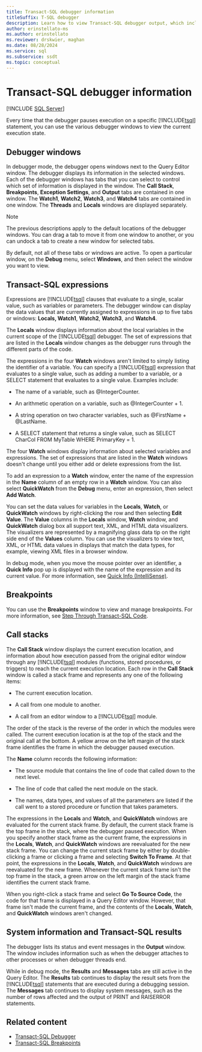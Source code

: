```yaml
---
title: Transact-SQL debugger information
titleSuffix: T-SQL debugger
description: Learn how to view Transact-SQL debugger output, which includes information such as call stacks, threads, breakpoints, code, variables, and commands.
author: erinstellato-ms
ms.author: erinstellato
ms.reviewer: drskwier, maghan
ms.date: 08/28/2024
ms.service: sql
ms.subservice: ssdt
ms.topic: conceptual
---
```


# Transact-SQL debugger information

 [!INCLUDE [SQL Server](../../includes/applies-to-version/sqlserver.md)]

Every time that the debugger pauses execution on a specific [!INCLUDE[tsql](../../includes/tsql-md.md)] statement, you can use the various debugger windows to view the current execution state.

## Debugger windows  

In debugger mode, the debugger opens windows next to the Query Editor window. The debugger displays its information in the selected windows. Each of the debugger windows has tabs that you can select to control which set of information is displayed in the window. The **Call Stack**, **Breakpoints**, **Exception Settings**, and **Output** tabs are contained in one window. The  **Watch1**, **Watch2**, **Watch3**, and **Watch4** tabs are contained in one window. The **Threads** and **Locals** windows are displayed separately.
  
> [!NOTE]  
> The previous descriptions apply to the default locations of the debugger windows. You can drag a tab to move it from one window to another, or you can undock a tab to create a new window for selected tabs.  
  
 By default, not all of these tabs or windows are active. To open a particular window, on the **Debug** menu, select **Windows**, and then select the window you want to view. 
  
## Transact-SQL expressions

 Expressions are [!INCLUDE[tsql](../../includes/tsql-md.md)] clauses that evaluate to a single, scalar value, such as variables or parameters. The debugger window can display the data values that are currently assigned to expressions in up to five tabs or windows: **Locals, Watch1**, **Watch2**, **Watch3**, and **Watch4**.  
  
 The **Locals** window displays information about the local variables in the current scope of the [!INCLUDE[tsql](../../includes/tsql-md.md)] debugger. The set of expressions that are listed in the **Locals** window changes as the debugger runs through the different parts of the code.  
  
 The expressions in the four **Watch** windows aren't limited to simply listing the identifier of a variable. You can specify a [!INCLUDE[tsql](../../includes/tsql-md.md)] expression that evaluates to a single value, such as adding a number to a variable, or a SELECT statement that evaluates to a single value. Examples include:  
  
- The name of a variable, such as @IntegerCounter.  
  
- An arithmetic operation on a variable, such as @IntegerCounter + 1.  
  
- A string operation on two character variables, such as @FirstName + @LastName.
  
- A SELECT statement that returns a single value, such as SELECT CharCol FROM MyTable WHERE PrimaryKey = 1.  

 The four **Watch** windows display information about selected variables and expressions. The set of expressions that are listed in the **Watch** windows doesn't change until you either add or delete expressions from the list.  
  
 To add an expression to a **Watch** window, enter the name of the expression in the **Name** column of an empty row in a **Watch** window. You can also select **QuickWatch** from the **Debug** menu, enter an expression, then select **Add Watch**.
  
 You can set the data values for variables in the **Locals**, **Watch**, or **QuickWatch** windows by right-clicking the row and then selecting **Edit Value**. The **Value** columns in the **Locals** window, **Watch** window, and **QuickWatch** dialog box all support text, XML, and HTML data visualizers. The visualizers are represented by a magnifying glass data tip on the right side end of the **Values** column. You can use the visualizers to view text, XML, or HTML data values in displays that match the data types, for example, viewing XML files in a browser window.  
  
 In debug mode, when you move the mouse pointer over an identifier, a **Quick Info** pop up is displayed with the name of the expression and its current value. For more information, see [Quick Info (IntelliSense)](../../ssms/scripting/quick-info-intellisense.md).  
  
## Breakpoints

 You can use the **Breakpoints** window to view and manage breakpoints. For more information, see [Step Through Transact-SQL Code](./step-through-transact-sql-code.md).  
  
## Call stacks

 The **Call Stack** window displays the current execution location, and information about how execution passed from the original editor window through any [!INCLUDE[tsql](../../includes/tsql-md.md)] modules (functions, stored procedures, or triggers) to reach the current execution location. Each row in the **Call Stack** window is called a stack frame and represents any one of the following items:  
  
- The current execution location.  
  
- A call from one module to another.  
  
- A call from an editor window to a [!INCLUDE[tsql](../../includes/tsql-md.md)] module.  
  
 The order of the stack is the reverse of the order in which the modules were called. The current execution location is at the top of the stack and the original call at the bottom. A yellow arrow on the left margin of the stack frame identifies the frame in which the debugger paused execution.  
  
 The **Name** column records the following information:  
  
- The source module that contains the line of code that called down to the next level.  
  
- The line of code that called the next module on the stack.  
  
- The names, data types, and values of all the parameters are listed if the call went to a stored procedure or function that takes parameters.
  
 The expressions in the **Locals** and **Watch**, and **QuickWatch** windows are evaluated for the current stack frame. By default, the current stack frame is the top frame in the stack, where the debugger paused execution. When you specify another stack frame as the current frame, the expressions in the **Locals**, **Watch**, and **QuickWatch** windows are reevaluated for the new stack frame. You can change the current stack frame by either by double-clicking a frame or clicking a frame and selecting **Switch To Frame**. At that point, the expressions in the **Locals**, **Watch**, and **QuickWatch** windows are reevaluated for the new frame. Whenever the current stack frame isn't the top frame in the stack, a green arrow on the left margin of the stack frame identifies the current stack frame.  
  
 When you right-click a stack frame and select **Go To Source Code**, the code for that frame is displayed in a Query Editor window. However, that frame isn't made the current frame, and the contents of the **Locals**, **Watch**, and **QuickWatch** windows aren't changed.  
  
## System information and Transact-SQL results

 The debugger lists its status and event messages in the **Output** window. The window includes information such as when the debugger attaches to other processes or when debugger threads end.  
  
 While in debug mode, the **Results** and **Messages** tabs are still active in the Query Editor. The **Results** tab continues to display the result sets from the [!INCLUDE[tsql](../../includes/tsql-md.md)] statements that are executed during a debugging session. The **Messages** tab continues to display system messages, such as the number of rows affected and the output of PRINT and RAISERROR statements.  
  
## Related content

- [Transact-SQL Debugger](./transact-sql-debugger.md)
- [Transact-SQL Breakpoints](transact-sql-breakpoints.md)
